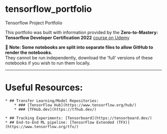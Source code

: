 # tensorflow_portfolio
Tensorflow Project Portfolio

This portfolio was built with information provided by the **Zero-to-Mastery: Tensorflow Developer Certification 2022** [course on Udemy](https://www.udemy.com/course/tensorflow-developer-certificate-machine-learning-zero-to-mastery/)

🔑 **Note: Some notebooks are split into separate files to allow GitHub to render the notebooks.**<br>They cannot be run independently, download the 'full' versions of these notebooks if you wish to run them locally.


---
# Useful Resources:
	
	* ## Transfer Learning/Model Repositories:
		* ### [TensorFlow Hub](https://www.tensorflow.org/hub/)
		* ### [TFHub.dev](https://tfhub.dev/)

	* ## Tracking Experiments: [Tensorboard](https://tensorboard.dev/)
	* ## End-to-End ML pipeline: [TensorFlow Extended (TFX)](https://www.tensorflow.org/tfx/)
